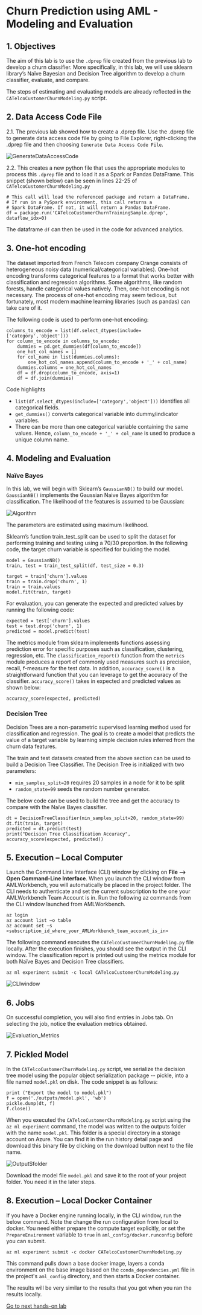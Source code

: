 # Churn Prediction using AML - Modeling and Evaluation
## 1. Objectives

The aim of this lab is to use the `.dprep` file created from the previous lab to develop a churn classifier. More specifically, in this lab, we will use sklearn library’s Naïve Bayesian and Decision Tree algorithm to develop a churn classifier, evaluate, and compare. 

The steps of estimating and evaluating models are already reflected in the `CATelcoCustomerChurnModeling.py` script.

## 2. Data Access Code File

2.1.    The previous lab showed how to create a .dprep file. Use the .dprep file to generate data access code file by going to File Explorer, right-clicking the .dprep file and then choosing `Generate Data Access Code File`.

![GenerateDataAccessCode](Images/GenerateDataAccessCode.png)

2.2. This creates a new python file that uses the appropriate modules to process this `.dprep` file and to load it as a Spark or Pandas DataFrame. This snippet (shown below) can be seen in lines 22-25 of `CATelcoCustomerChurnModeling.py`

```
# This call will load the referenced package and return a DataFrame.
# If run in a PySpark environment, this call returns a
# Spark DataFrame. If not, it will return a Pandas DataFrame.
df = package.run('CATelcoCustomerChurnTrainingSample.dprep', dataflow_idx=0)
```

The dataframe `df` can then be used in the code for advanced analytics.

## 3. One-hot encoding

The dataset imported from French Telecom company Orange consists of heterogeneous noisy data (numerical/categorical variables). One-hot encoding transforms categorical features to a format that works better with classification and regression algorithms. Some algorithms, like random forests, handle categorical values natively. Then, one-hot encoding is not necessary. The process of one-hot encoding may seem tedious, but fortunately, most modern machine learning libraries (such as pandas) can take care of it.

The following code is used to perform one-hot encoding:

```
columns_to_encode = list(df.select_dtypes(include=['category','object']))
for column_to_encode in columns_to_encode:
    dummies = pd.get_dummies(df[column_to_encode])
    one_hot_col_names = []
    for col_name in list(dummies.columns):
        one_hot_col_names.append(column_to_encode + '_' + col_name)
    dummies.columns = one_hot_col_names
    df = df.drop(column_to_encode, axis=1)
    df = df.join(dummies)
```
Code highlights

* `list(df.select_dtypes(include=['category','object']))` identifies all categorical fields.
* `get_dummies()` converts categorical variable into dummy/indicator variables.
* There can be more than one categorical variable containing the same values. Hence, `column_to_encode + '_' + col_name` is used to produce a unique column name.

## 4. Modeling and Evaluation

### Naïve Bayes

In this lab, we will begin with Sklearn’s `GaussianNB()` to build our model. `GaussianNB()` implements the Gaussian Naive Bayes algorithm for classification. The likelihood of the features is assumed to be Gaussian:

![Algorithm](Images/Formula.png)

The parameters are estimated using maximum likelihood.

Sklearn’s function train_test_split can be used to split the dataset for performing training and testing using a 70/30 proportion. In the following code, the target churn variable is specified for building the model.

```
model = GaussianNB()
train, test = train_test_split(df, test_size = 0.3)

target = train['churn'].values
train = train.drop('churn', 1)
train = train.values
model.fit(train, target)
```

For evaluation, you can generate the expected and predicted values by running the following code:

```
expected = test['churn'].values
test = test.drop('churn', 1)
predicted = model.predict(test)
```

The metrics module from sklearn implements functions assessing prediction error for specific purposes such as classification, clustering, regression, etc. The `classification_report()` function from the `metrics` module produces a report of commonly used measures such as precision, recall, f-measure for the test data. In addition, `accuracy_score()` is a straightforward function that you can leverage to get the accuracy of the classifier. `accuracy_score()` takes in expected and predicted values as shown below:

```
accuracy_score(expected, predicted)
```

### Decision Tree

Decision Trees are a non-parametric supervised learning method used for classification and regression. The goal is to create a model that predicts the value of a target variable by learning simple decision rules inferred from the churn data features.

The train and test datasets created from the above section can be used to build a Decision Tree Classifier. The Decision Tree is initialized with two parameters: 

- `min_samples_split=20` requires 20 samples in a node for it to be split
- `random_state=99` seeds the random number generator. 

The below code can be used to build the tree and get the accuracy to compare with the Naïve Bayes classifier.

```
dt = DecisionTreeClassifier(min_samples_split=20, random_state=99)
dt.fit(train, target)
predicted = dt.predict(test)
print("Decision Tree Classification Accuracy", accuracy_score(expected, predicted))
```

## 5. Execution – Local Computer

Launch the Command Line Interface (CLI) window by clicking on **File --> Open Command-Line Interface**. When you launch the CLI window from AMLWorkbench, you will automatically be placed in the project folder. The CLI needs to authenticate and set the current subscription to the one your AMLWorkbench Team Account is in. Run the following az commands from the CLI window launched from AMLWorkbench.

```
az login
az account list –o table
az account set –s <subscription_id_where_your_AMLWorkbench_team_account_is_in>
```

The following command executes the `CATelcoCustomerChurnModeling.py` file locally. After the execution finishes, you should see the output in the CLI window. The classification report is printed out using the metrics module for both Naïve Bayes and Decision Tree classifiers.

```
az ml experiment submit -c local CATelcoCustomerChurnModeling.py
```

![CLIwindow](Images/CLIWindow.png)

## 6. Jobs

On successful completion, you will also find entries in Jobs tab. On selecting the job, notice the evaluation metrics obtained.

![Evaluation_Metrics](Images/EvaluationMetrics.png)

## 7. Pickled Model

In the `CATelcoCustomerChurnModeling.py` script, we serialize the decision tree model using the popular object serialization package -- pickle, into a file named `model.pkl` on disk. The code snippet is as follows:

```
print ("Export the model to model.pkl")
f = open('./outputs/model.pkl', 'wb')
pickle.dump(dt, f)
f.close()
```

When you executed the `CATelcoCustomerChurnModeling.py` script using the `az ml experiment`  command, the model was written to the outputs folder with the name `model.pkl`. This folder is a special directory in a storage account on Azure. You can find it in the run history detail page and download this binary file by clicking on the download button next to the file name.

![OutputSfolder](Images/OutputsFolder.png)

Download the model file `model.pkl` and save it to the root of your project folder. You need it in the later steps.

## 8. Execution – Local Docker Container

If you have a Docker engine running locally, in the CLI window, run the below command. Note the change the run configuration from local to docker. You need either prepare the compute target explicitly, or set the `PrepareEnvironment` variable to `true` in `aml_config/docker.runconfig` before you can submit.

```
az ml experiment submit -c docker CATelcoCustomerChurnModeling.py
```

This command pulls down a base docker image, layers a conda environment on the base image based on the `conda_dependencies.yml` file in the project's `aml_config` directory, and then starts a Docker container.

The results will be very similar to the results that you got when you ran the results locally.

[Go to next hands-on lab](https://github.com/Azure/MachineLearningSamples-ChurnPrediction/blob/master/docs/ModelingAndEvaluationWithoutDprep.md)
